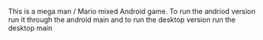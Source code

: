 This is a mega man / Mario mixed Android game. To run the andriod version run it through the android main and to run the desktop version run the desktop main 
